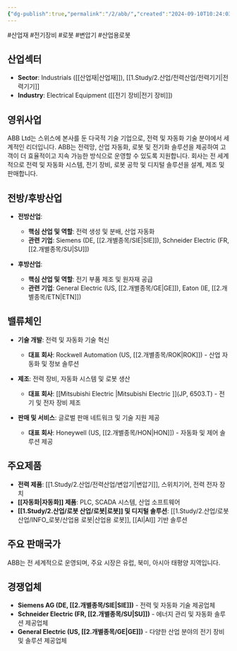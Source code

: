 ```yaml
---
{"dg-publish":true,"permalink":"/2/abb/","created":"2024-09-10T10:24:03.843+09:00","updated":"2025-06-03T20:05:57.335+09:00"}
---
```


#산업재 #전기장비 #로봇 #변압기 #산업용로봇 


## 산업섹터

- **Sector**: Industrials ([[산업재\|산업재]]), [[1.Study/2.산업/전력산업/전력기기\|전력기기]]
- **Industry**: Electrical Equipment ([[전기 장비\|전기 장비]])

## 영위사업

ABB Ltd는 스위스에 본사를 둔 다국적 기술 기업으로, 전력 및 자동화 기술 분야에서 세계적인 리더입니다. ABB는 전력망, 산업 자동화, 로봇 및 전기화 솔루션을 제공하여 고객이 더 효율적이고 지속 가능한 방식으로 운영할 수 있도록 지원합니다. 회사는 전 세계적으로 전력 및 자동화 시스템, 전기 장비, 로봇 공학 및 디지털 솔루션을 설계, 제조 및 판매합니다.

## 전방/후방산업

- **전방산업**:
    
    - **핵심 산업 및 역할**: 전력 생성 및 분배, 산업 자동화
    - **관련 기업**: Siemens (DE, [[2.개별종목/SIE\|SIE]]), Schneider Electric (FR, [[2.개별종목/SU\|SU]])
- **후방산업**:
    
    - **핵심 산업 및 역할**: 전기 부품 제조 및 원자재 공급
    - **관련 기업**: General Electric (US, [[2.개별종목/GE\|GE]]), Eaton (IE, [[2.개별종목/ETN\|ETN]])

## 밸류체인

- **기술 개발**: 전력 및 자동화 기술 혁신
    
    - **대표 회사**: Rockwell Automation (US, [[2.개별종목/ROK\|ROK]]) - 산업 자동화 및 정보 솔루션
    
- **제조**: 전력 장비, 자동화 시스템 및 로봇 생산
    
    - **대표 회사**: [[Mitsubishi Electric \|Mitsubishi Electric ]](JP, 6503.T) - 전기 및 전자 장비 제조
    
- **판매 및 서비스**: 글로벌 판매 네트워크 및 기술 지원 제공
    
    - **대표 회사**: Honeywell (US, [[2.개별종목/HON\|HON]]) - 자동화 및 제어 솔루션 제공
    

## 주요제품

- **전력 제품**: [[1.Study/2.산업/전력산업/변압기\|변압기]], 스위치기어, 전력 전자 장치
- **[[자동화\|자동화]] 제품**: PLC, SCADA 시스템, 산업 소프트웨어
- **[[1.Study/2.산업/로봇 산업/로봇\|로봇]] 및 디지털 솔루션**: [[1.Study/2.산업/로봇 산업/INFO_로봇/산업용 로봇\|산업용 로봇]], [[AI\|AI]] 기반 솔루션

## 주요 판매국가

ABB는 전 세계적으로 운영되며, 주요 시장은 유럽, 북미, 아시아 태평양 지역입니다.

## 경쟁업체

- **Siemens AG (DE, [[2.개별종목/SIE\|SIE]])** - 전력 및 자동화 기술 제공업체
- **Schneider Electric (FR, [[2.개별종목/SU\|SU]])** - 에너지 관리 및 자동화 솔루션 제공업체
- **General Electric (US, [[2.개별종목/GE\|GE]])** - 다양한 산업 분야의 전기 장비 및 솔루션 제공업체